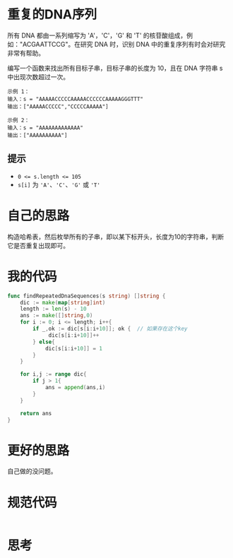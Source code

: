# 重复的DNA序列

所有 DNA 都由一系列缩写为 'A'，'C'，'G' 和 'T' 的核苷酸组成，例如："ACGAATTCCG"。在研究 DNA 时，识别 DNA 中的重复序列有时会对研究非常有帮助。

编写一个函数来找出所有目标子串，目标子串的长度为 10，且在 DNA 字符串 s 中出现次数超过一次。

```
示例 1：
输入：s = "AAAAACCCCCAAAAACCCCCCAAAAAGGGTTT"
输出：["AAAAACCCCC","CCCCCAAAAA"]

示例 2：
输入：s = "AAAAAAAAAAAAA"
输出：["AAAAAAAAAA"]
```

## 提示

- `0 <= s.length <= 105`
- `s[i]` 为 `'A'`、`'C'`、`'G'` 或 `'T'`

# 自己的思路

构造哈希表，然后枚举所有的子串，即以某下标开头，长度为10的字符串，判断它是否重复出现即可。

# 我的代码

```go
func findRepeatedDnaSequences(s string) []string {
    dic := make(map[string]int)
    length := len(s) - 10
    ans := make([]string,0)
    for i := 0; i <= length; i++{
        if _,ok := dic[s[i:i+10]]; ok {  // 如果存在这个key
             dic[s[i:i+10]]++
        } else{
            dic[s[i:i+10]] = 1
        }
    }

    for i,j := range dic{
        if j > 1{
            ans = append(ans,i)
        }
    }

    return ans
}
```

# 更好的思路

自己做的没问题。

# 规范代码

```go

```

# 思考



